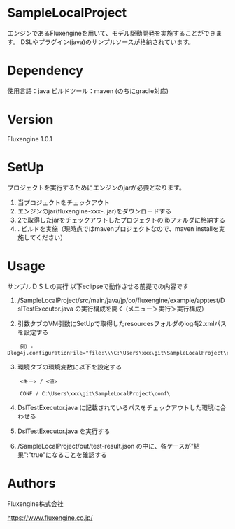 # SampleLocalProject
エンジンであるFluxengineを用いて、モデル駆動開発を実施することができます。
DSLやプラグイン(java)のサンプルソースが格納されています。

# Dependency
使用言語：java
ビルドツール：maven (のちにgradle対応)

# Version
Fluxengine 1.0.1

# SetUp
プロジェクトを実行するためにエンジンのjarが必要となります。

1. 当プロジェクトをチェックアウト
2. エンジンのjar(fluxengine-xxx-.<version no>.jar)をダウンロードする
3. 2で取得したjarをチェックアウトしたプロジェクトのlibフォルダに格納する
4. . ビルドを実施（現時点ではmavenプロジェクトなので、maven installを実施してください）

# Usage
サンプルＤＳＬの実行
  以下eclipseで動作させる前提での内容です

  1. /SampleLocalProject/src/main/java/jp/co/fluxengine/example/apptest/DslTestExecutor.java の実行構成を開く (メニュー＞実行＞実行構成）

  2. 引数タブのVM引数にSetUpで取得したresourcesフォルダのlog4j2.xmlパスを設定する
```
    例）-Dlog4j.configurationFile="file:\\\C:\Users\xxx\git\SampleLocalProject\conf\log4j2.xml"
```
  3. 環境タブの環境変数に以下を設定する
```
    <キー> / <値>

    CONF / C:\Users\xxx\git\SampleLocalProject\conf\

```
  4. DslTestExecutor.java に記載されているパスをチェックアウトした環境に合わせる

  5. DslTestExecutor.java を実行する

  6. /SampleLocalProject/out/test-result.json の中に、各ケースが"結果":"true"になることを確認する

# Authors
Fluxengine株式会社

https://www.fluxengine.co.jp/
